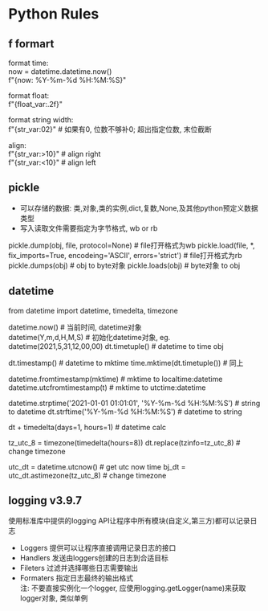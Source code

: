 # Python Rules

## f formart
format time:    
now = datetime.datetime.now()  
f"{now: %Y-%m-%d %H:%M:%S}"  

format float:  
f"{float_var:.2f}"  

format string width:  
f"{str_var:02}"    # 如果有0, 位数不够补0; 超出指定位数, 末位截断  

align:  
f"{str_var:>10}"     # align right  
f"{str_var:<10}"     # align left  

## pickle

- 可以存储的数据: 类,对象,类的实例,dict,复数,None,及其他python预定义数据类型
- 写入读取文件需要指定为字节格式, wb or rb

pickle.dump(obj, file, protocol=None)   # file打开格式为wb
pickle.load(file, *, fix_imports=True, encodeing='ASCII', errors='strict')    # file打开格式为rb
pickle.dumps(obj)    # obj to byte对象
pickle.loads(obj)    # byte对象 to obj


## datetime
from datetime import datetime, timedelta, timezone

datetime.now()    # 当前时间, datetime对象  
datetime(Y,m,d,H,M,S)    # 初始化datetime对象, eg. datetime(2021,5,31,12,00,00)
dt.timetuple()    # datetime to time obj

dt.timestamp()    # datetime to mktime
time.mktime(dt.timetuple())       # 同上

datetime.fromtimestamp(mktime)    # mktime to localtime:datetime
datetime.utcfromtimestamp(t)      # mktime to utctime:datetime

datetime.strptime('2021-01-01 01:01:01', '%Y-%m-%d %H:%M:%S')    # string to datetime
dt.strftime('%Y-%m-%d %H:%M:%S')  # datetime to string

dt + timedelta(days=1, hours=1)   # datetime calc 

tz_utc_8 = timezone(timedelta(hours=8))
dt.replace(tzinfo=tz_utc_8)       # change timezone  

utc_dt = datetime.utcnow()        # get utc now time
bj_dt = utc_dt.astimezone(tz_utc_8)    # change timezone  


## logging v3.9.7
使用标准库中提供的logging API让程序中所有模块(自定义,第三方)都可以记录日志
- Loggers 提供可以让程序直接调用记录日志的接口  
- Handlers 发送由loggers创建的日志到合适目标  
- Fileters 过滤并选择哪些日志需要输出  
- Formaters 指定日志最终的输出格式  
注: 不要直接实例化一个logger, 应使用logging.getLogger(name)来获取logger对象, 类似单例  


